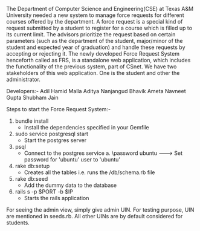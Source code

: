 The Department of Computer Science and Engineering(CSE) at Texas A&M University needed a new system to manage force requests for different courses 
offered by the department. A force request is a special kind of request submitted by a student to register for a course which is filled up to its 
current limit. The advisors prioritize the request based on certain parameters (such as the department of the student, major/minor of the student 
and expected year of graduation) and handle these requests by accepting or rejecting it. 
The newly developed Force Request System henceforth called as FRS, is a standalone web application, which includes the functionality of the previous 
system, part of CSnet. We have two stakeholders of this web application. One is the student and other the administrator.

Developers:-
Adil Hamid Malla
Aditya Nanjangud
Bhavik Ameta
Navneet Gupta
Shubham Jain

Steps to start the Force Request System:-
1. bundle install 
    - Install the dependencies specified in your Gemfile
2. sudo service postgresql start
    - Start the postgres server
3. psql
    - Connect to the postgres service
   a. \password ubuntu ---> Set password for 'ubuntu' user to 'ubuntu'
4. rake db:setup 
    - Creates all the tables i.e. runs the /db/schema.rb file
5. rake db:seed
    - Add the dummy data to the database
6. rails s -p $PORT -b $IP
    - Starts the rails application

For seeing the admin view, simply give admin UIN. For testing purpose, UIN are mentioned in seeds.rb. All other UINs are by default considered for students.
